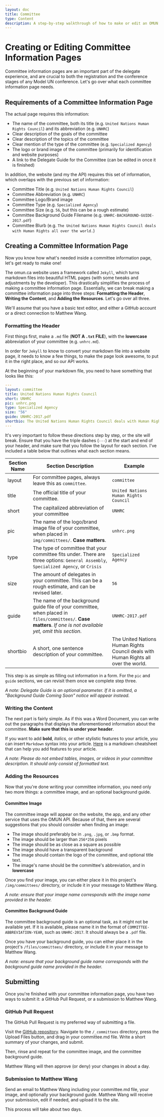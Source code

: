 ```yaml
---
layout: doc
title: Committee
type: Content
description: A step-by-step walkthrough of how to make or edit an OMUN committee information page.
---
```

# Creating or Editing Committee Information Pages

Committee information pages are an important part of the delegate experience, and are crucial to both the registration and the conference stages of any Model UN conference. Let's go over what each committee information page needs.

## Requirements of a Committee Information Page

The actual page requires this information:

* The name of the committee, both its title (e.g. `United Nations Human Rights Council`) and its abbreviation (e.g. `UNHRC`)
* Clear description of the goals of the committee
* Clear description of the topics of the committee
* Clear mention of the type of the committee (e.g. `Specialized Agency`)
* The logo or brand image of the committee (primarily for identification and website purposes)
* A link to the Delegate Guide for the Committee (can be edited in once it is finished)

In addition, the website (and my the API) requires this set of information, which overlaps with the previous set of information:

* Committee Title (e.g. `United Nations Human Rights Council`)
* Committee Abbreviation (e.g. `UNHRC`)
* Committee Logo/Brand image
* Committee Type (e.g. `Specialized Agency`)
* Committee Size (e.g. `56`, but this can be a rough estimate)
* Committee Background Guide Filename (e.g. `UNHRC-BACKGROUND-GUIDE-2017.pdf`)
* Committee Blurb (e.g. `The United Nations Human Rights Council deals with Human Rights all over the world.`)

## Creating a Committee Information Page

Now you know how what's needed inside a committee information page, let's get ready to make one!

The omun.ca website uses a framework called `Jekyll`, which turns markdown files into beautiful HTML pages (with some tweaks and adjustments by the developer). This drastically simplifies the process of making a committee information page. Essentially, we can break making a committee information page into three steps: **Formatting the Header**, **Writing the Content**, and **Adding the Resources**. Let's go over all three.

We'll assume that you have a basic text editor, and either a GitHub account or a direct connection to Matthew Wang.

### Formatting the Header

First things first, make a `.md` file (**NOT A `.txt` FILE**), with the **lowercase** abbreviation of your committee (e.g. `unhrc.md`).

In order for `Jekyll` to know to convert your markdown file into a website page, it needs to know a few things, to make the page look awesome, to put it in the right place, and so our API works.

At the beginning of your markdown file, you need to have something that looks like this:

```yml
---
layout: committee
title: United Nations Human Rights Council
short: UNHRC
pic: unhrc.png
type: Specialized Agency
size: "56"
guide: UNHRC-2017.pdf
shortbio: The United Nations Human Rights Council deals with Human Rights all over the world.
---
```

It's very important to follow these directions step by step, or the site will break. Ensure that you have the triple dashes (`---`) at the start and end of your header, and make sure that you follow the layout for each section. I've included a table below that outlines what each section means.


| Section Name | Section Description | Example |
|--------------|---------------------|---------|
| layout | For committee pages, always leave this as `committee`. | `committee` |
| title | The official title of your committee. | `United Nations Human Rights Council` |
| short | The capitalized abbreviation of your committee | `UNHRC` |
| pic | The name of the logo/brand image file of your committee, when placed in `img/committees/`. **Case matters**. | `unhrc.png` |
| type | The type of committee that your committee fits under. There are three options: `General Assembly`, `Specialized Agency`, or `Crisis` | `Specialized Agency` |
| size | The amount of delegates in your committee. This can be a rough estimate, and can be revised later. | `56` |
| guide | The name of the background guide file of your committee, when placed in `files/committees/`. **Case matters**. *If one is not available yet, omit this section*. | `UNHRC-2017.pdf` |
| shortbio | A short, one sentence description of your committee. | The United Nations Human Rights Council deals with Human Rights all over the world. |

This step is as simple as filling out information in a form. For the `pic` and `guide` sections, we can revisit them once we complete step three.

*A note: Delegate Guide is an optional parameter. If it is omitted, a "Background Guide Coming Soon" notice will appear instead.*

### Writing the Content

The next part is fairly simple. As if this was a Word Document, you can write out the paragraphs that displays the aforementioned information about the committee. **Make sure that this is under your header**.

If you want to add **bold**, *italics*, or other stylistic features to your article, you can insert `Markdown` syntax into your article. [Here](https://github.com/adam-p/markdown-here/wiki/Markdown-Cheatsheet) is a markdown cheatsheet that can help you add features to your article.

*A note: Please do not embed tables, images, or videos in your committee description. It should only consist of formatted text.*

### Adding the Resources

Now that you're done writing your committee information, you need only two more things: a committee image, and an optional background guide.

#### Committee Image

The committee image will appear on the website, the app, and any other service that uses the OMUN API. Because of that, there are several suggestions that you should consider when finding an image:

* The image should preferably be in `.png`, `.jpg`, or `.bmp` format.
* The image should be larger than `256*256` pixels
* The image should be as close as a square as possible
* The image should have a transparent background
* The image should contain the logo of the committee, and optional title text.
* The image's name should be the committee's abbreviation, and in **lowercase**

Once you find your image, you can either place it in this project's `/img/committees/` directory, or include it in your message to Matthew Wang.

*A note: ensure that your image name corresponds with the image name provided in the header.*

#### Committee Background Guide

The committee background guide is an optional task, as it might not be available yet. If it is available, please name it in the format of `COMMITTEE-ABBREVIATION-YEAR`, such as `UNHRC-2017`. It should always be a `.pdf` file.

Once you have your background guide, you can either place it in the project's  `/files/committees/` directory, or include it in your message to Matthew Wang.

*A note: ensure that your background guide name corresponds with the background guide name provided in the header.*

## Submitting

Once you're finished with your committee information page, you have two ways to submit it: a GitHub Pull Request, or a submission to Matthew Wang.

### GitHub Pull Request

The GitHub Pull Request is my preferred way of submitting a file.

Visit the [GitHub repository](https://github.com/malsf21/omun.ca). Navigate to the `/_committees` directory, press the Upload Files button, and drag in your committee.md file. Write a short summary of your changes, and submit.

Then, rinse and repeat for the committee image, and the committee background guide.

Matthew Wang will then approve (or deny) your changes in about a day.

### Submission to Matthew Wang

Send an email to Matthew Wang including your committee.md file, your image, and optionally your background guide. Matthew Wang will receive your submission, edit if needed, and upload it to the site.

 This process will take about two days.
